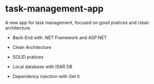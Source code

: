 # task-management-app

A new app for task management, focused on good pratices and clean architecture.

- Back-End with .NET Framework and ASP.NET

- Clean Architecture
- SOLID pratices
- Local database with ISAR DB
- Dependency injection with Get it

